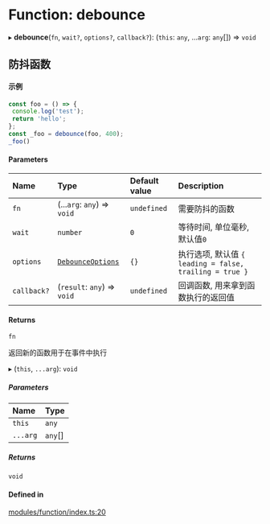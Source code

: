 # Function: debounce

▸ **debounce**(`fn`, `wait?`, `options?`, `callback?`): (`this`: `any`, ...`arg`: `any`[]) => `void`

## 防抖函数
 #### 示例
 ```ts
const foo = () => {
  console.log('test');
  return 'hello';
};
const _foo = debounce(foo, 400);
_foo()
```

#### Parameters

| Name | Type | Default value | Description |
| :------ | :------ | :------ | :------ |
| `fn` | (...`arg`: `any`) => `void` | `undefined` | 需要防抖的函数 |
| `wait` | `number` | `0` | 等待时间, 单位毫秒, 默认值`0` |
| `options` | [`DebounceOptions`](../types/DebounceOptions.md) | `{}` | 执行选项, 默认值 `{ leading = false, trailing = true }` |
| `callback?` | (`result`: `any`) => `void` | `undefined` | 回调函数, 用来拿到函数执行的返回值 |

#### Returns

`fn`

返回新的函数用于在事件中执行

▸ (`this`, `...arg`): `void`

##### Parameters

| Name | Type |
| :------ | :------ |
| `this` | `any` |
| `...arg` | `any`[] |

##### Returns

`void`

#### Defined in

[modules/function/index.ts:20](https://github.com/loclink/tianjie/blob/fc91c50/src/modules/function/index.ts#L20)

